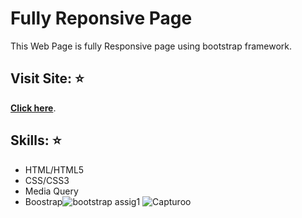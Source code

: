# Fully Reponsive Page
This Web Page is fully Responsive page using bootstrap framework.

## Visit Site: :star:
 **[Click here](https://aseelalnajar2001.github.io/Simple-page-with-bootstrap-framework/)**.

## Skills: :star:
* HTML/HTML5
* CSS/CSS3
* Media Query
* Boostrap![bootstrap assig1](https://user-images.githubusercontent.com/63051374/111871785-9bfac480-8994-11eb-9a58-5f4cc9cf4983.PNG)
![Capturoo](https://user-images.githubusercontent.com/63051374/111871900-280cec00-8995-11eb-8441-e3dc2f6f7ec2.PNG)

